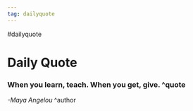 ```yaml
---
tag: dailyquote
---
```


#dailyquote

# Daily Quote

### When you learn, teach. When you get, give. ^quote
*-Maya Angelou* ^author
